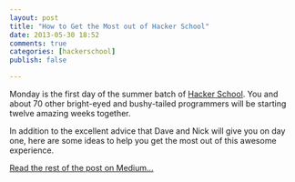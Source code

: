 ```yaml
---
layout: post
title: "How to Get the Most out of Hacker School"
date: 2013-05-30 18:52
comments: true
categories: [hackerschool]
publish: false

---
```


Monday is the first day of the summer batch of [Hacker School](http://hackerschool.com). You and about 70 other bright-eyed and bushy-tailed programmers will be starting twelve amazing weeks together.

In addition to the excellent advice that Dave and Nick will give you on day one, here are some ideas to help you get the most out of this awesome experience.

[Read the rest of the post on Medium...](https://medium.com/i-m-h-o/ab08782397f8/)

<!--
## Know what you want

You are in Hacker School because you love programming and want to get radically better, but what does that mean, exactly? What skills do you want to leave with? Do you want to go in depth on the fundamentals? Learn a new class of languages? Get comfortable writing bigger apps?

If you don't have this figured out on day one, that's OK, but move aggressively to figure it out so you know what projects to pick. Ask other people what they're working on. Talk to a facilitator. No one will hand you a roadmap here, but they will help you write your own if you ask. 

## Maximize your learning per hour 

Hacker School is this weird wonderful oasis in your life trajectory where you have no deliverables and no responsibilities to ship code for someone else. Your top priority is becoming a better programmer, so make decisions that maximize your learning per hour (LPH).

Pick projects you have *no idea* how to do. [Investigate trivial but interesting bugs](http://blog.sashalaundy.com/blog/2013/03/25/on-rakefiles-and-rabbit-holes/). Get enough sleep, install [Self Control](http://selfcontrolapp.com/), or do whatever you need to do to sit down and *just start coding*. Twelve weeks is short. Use each day wisely. 

## See the forest for the trees

There's so much happening every day at Hacker School that it is easy to get caught up in a project that drags on for too long. When your LPH gets low, wrap up the project. *It* doesn't have to be done for you to be done *with it*. 

Three months is really short, but that word "months" is just heavy enough that you feel like you have all the time in the world, so it's easy to take your time and move slowly. Set up smaller milestones—every two weeks worked nicely for me—and check in. Are you where you wanted to be after two weeks? Keep your eye on the big picture.

## People are awesome resources

A wonderful thing about Hacker School is the diversity. And I don't just mean 40% women, 40% people of color, and a high percentage of international folks, even though those numbers are astounding in the technical community. 

Hacker School brings together people who are all at a crossroads in their life. You are united by loving programming and wanting to get better at it, but other than that everyone is all over the map. Some have been programming professionally for years. Some have been working in international espionage. Some love kiteboarding. Some have startup experience, others have worked at big companies. Find out what the people around you know and ask them lots and lots of questions. 

That goes for the residents too. Google them before they arrive to get some good question ideas. When they arrive, they'll be eager to pair and talk about code, but also happy to share the story of their life's work. 

Don't just limit this to Hacker School. Talk actively to the programmers in your life about what you're working on. They'll have an interesting perspective. No programmers in your life yet? Go to [meetups](http://meetup.com) in NYC and say hi. If you meet someone you like, get their info and [keep in touch](http://twitter.com) with them. 
 
## All feedback all the time 

Get all your code reviewed. Ask for feedback on your presentations. Check that you chose a good project before you get started. Ask for suggestions from the people you pair with. You won't get this unless you ask for it, and if you ask you will get better so, so much faster. 

If you don't come away from the conversation with something concrete to change or try differently next time, invite them to be brutally honest. They may be holding back to spare your feelings! We, as a society, suck at teaching people to give negative feedback in a supportive way and it makes a lot of people nervous. 


### Above all, have fun, learn lots, and never graduate. 

-->
